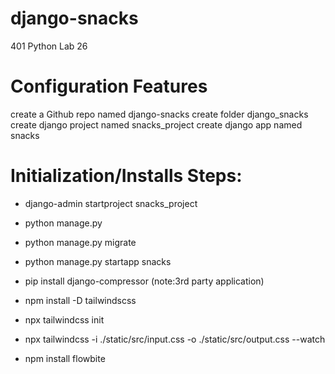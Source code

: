 # django-snacks
401 Python Lab 26 


# Configuration Features 
create a Github repo named django-snacks
create folder django_snacks
create django project named snacks_project
create django app named snacks


# Initialization/Installs Steps: 
- django-admin startproject snacks_project
- python manage.py
- python manage.py migrate
- python manage.py startapp snacks

- pip install django-compressor (note:3rd party application)
- npm install -D tailwindscss
- npx tailwindcss init
- npx tailwindcss -i ./static/src/input.css -o ./static/src/output.css --watch
- npm install flowbite